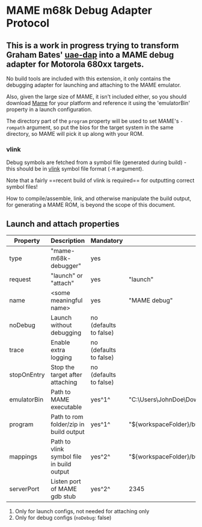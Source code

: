 # MAME m68k Debug Adapter Protocol

## This is a work in progress trying to transform Graham Bates' [uae-dap](https://github.com/grahambates/uae-dap) into a MAME debug adapter for Motorola 680xx targets.

No build tools are included with this extension, it only contains the debugging adapter for launching and attaching to the MAME emulator.

Also, given the large size of MAME, it isn't included either, so you should download [Mame](https://www.mamedev.org/) for your platform and reference it using the 'emulatorBin' property in a launch configuration.

The directory part of the `program` property will be used to set MAME's `-rompath` argument, so put the bios for the target system in the same directory, so MAME will pick it up along with your ROM.

### vlink

Debug symbols are fetched from a symbol file (generated during build) - this should be in [vlink](http://sun.hasenbraten.de/vlink/) symbol file format (`-M` argument). 

Note that a fairly ==recent build of vlink is required== for outputting correct symbol files!

How to compile/assemble, link, and otherwise manipulate the build output, for generating a MAME ROM, is beyond the scope of this document.

## Launch and attach properties

| Property | Description | Mandatory | Example |
|----------|-------------|-----------|---------|
| type | "mame-m68k-debugger" | yes | |
| request | "launch" or "attach" | yes | "launch" |
| name | &lt;some meaningful name&gt; | yes | "MAME debug" |
| noDebug | Launch without debugging | no (defaults to false) | |
| trace | Enable extra logging | no (defaults to false) | |
| stopOnEntry | Stop the target after attaching | no (defaults to false) | |
| emulatorBin | Path to MAME executable | yes^1^ | "C:\\Users\\JohnDoe\\Downloads\\mame0273b\mame.exe" |
| program | Path to rom folder/zip in build output | yes^1^ | "${workspaceFolder}/build/mslug2" |
| mappings | Path to vlink symbol file in build output | yes^2^ | "${workspaceFolder}/build/symbols.txt" |
| serverPort | Listen port of MAME gdb stub | yes^2^ | 2345 |
 
1. Only for launch configs, not needed for attaching only
2. Only for debug configs (`noDebug`: false)